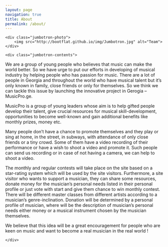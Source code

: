 ```yaml
---
layout: page
navigation: true
title: About
permalink: /about/
---
```


<div class="jumbotron">

	<div class="jumbotron-photo">
		<img src="http://bootflat.github.io/img/Jumbotron.jpg" alt="Team">
	</div>

	<div class="jumbotron-contents">

<p>We are a group of young people who believes that music can make the world better. So we have urge to put our efforts in developing of musical industry by helping people who has passion for music. There are a lot of people in Georgia and throughout the world who have musical talent but it’s only known in family, close friends or only for themselves. So we think we can tackle this issue by launching the innovative project  in Gerogia – MusicPro.ge.


<p>MusicPro is a group of young leaders whose aim is to help gifted people develop their talent, give crucial resources for musical skill-development, opportunities to become well-known and gain additional benefits like monthly prizes, money etc.


<p>Many people don’t have a chance to promote themselves and they play or sing at home, in the street, in subways, with attendance of only close friends or a tiny crowd. Some of them have a video recording of their performance or have a wish to shoot a video and promote it. Such people can send us recording or in case of not having a camera, we can help to shoot a video.


<p>The monthly and regular contests will take place on the site based on a star-rating system which will be used by the site visitors. Furthermore, a site visitor who wants to support a musician, they can share some resources, donate money for the musician’s personal needs listed in their personal profile or just vote with start and give them chance to win monthly contest. There will be different master classes from different artists according to a musician’s genre-inclination. Donation will be determined by a personal profile of musician, where will be the description of musician’s personal needs either money or a musical instrument chosen by the musician themselves.


<p>We believe that this idea will be a great encouragement for people who are keen on music and want to become a real musician in the real world !


	</div>
</div>